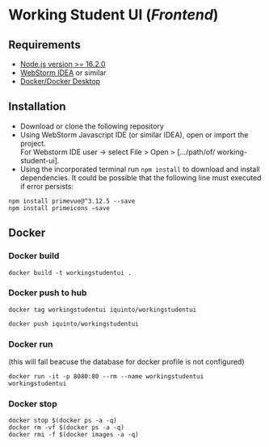 # Working Student UI (<i>Frontend</i>)


## Requirements
* [Node.js version >= 16.2.0](https://nodejs.org/en/)
* [WebStorm IDEA](https://www.jetbrains.com/webstorm/) or similar
* [Docker/Docker Desktop](https://www.docker.com/)

## Installation
* Download or clone the following repository
* Using WebStorm Javascript IDE (or similar IDEA),  open or import the project. 
 <br>For Webstorm IDE user ->  select File > Open > […/path/of/ working-student-ui].
* Using the incorporated terminal run ```npm install``` to download and install dependencies. It could be possible that the following line must executed if error persists:
 ```
npm install primevue@^3.12.5 --save
npm install primeicons –save
```


## Docker  
### Docker build 
```
docker build -t workingstudentui .
```

### Docker push to  hub 
```
docker tag workingstudentui iquinto/workingstudentui
```

```
docker push iquinto/workingstudentui
```

### Docker run 
(this will fail beacuse the database for docker profile is not configured)
```
docker run -it -p 8080:80 --rm --name workingstudentui workingstudentui
```


### Docker stop 
```
docker stop $(docker ps -a -q)
docker rm -vf $(docker ps -a -q)
docker rmi -f $(docker images -a -q) 
```

 
